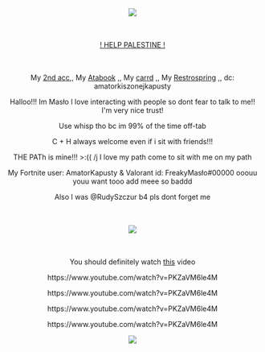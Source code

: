 <div align="center">

ㅤㅤㅤㅤ<p>  ![](https://komarev.com/ghpvc/?username=RudySzczur&label=views&color=cc8706) <p/>
</div>

<div align="center">

ㅤㅤㅤㅤ<p>  [! HELP PALESTINE !](https://arab.org/click-to-help/palestine/) <p/>
</div>


<div align="center">

ㅤㅤㅤㅤ<p> My [2nd acc](https://github.com/MasloWybuchowe),, My [Atabook](https://maslo.atabook.org) ,, My [ carrd](https://masllo.carrd.co) ,, My [Restrospring](https://retrospring.net/@Maslo) ,, dc: amatorkiszonejkapusty <p/>
<p> Halloo!!! Im Masło I love interacting with people so dont fear to talk to me!! I'm very nice trust!</p>
<p>Use whisp tho bc im 99% of the time off-tab</p>
<p>C + H always welcome even if i sit with friends!!!</p>
<p>THE PATh is mine!!! >:(( /j I love my path come to sit with me on my path</p>
<p>My Fortnite user: AmatorKapusty & Valorant id: FreakyMasło#00000 ooouu youu want tooo add meee so baddd</p>
<p>Also I was @RudySzczur b4 pls dont forget me</p>

ㅤㅤㅤㅤ<p>  ![](https://komarev.com/ghpvc/?username=RudySzczur&label=views&color=cc8706) <p/>
<div align="center">

ㅤㅤㅤㅤ<p> You should definitely watch [this](https://www.youtube.com/watch?v=PKZaVM6le4M) video <p/>
<p>https://www.youtube.com/watch?v=PKZaVM6le4M<p/>
<p>https://www.youtube.com/watch?v=PKZaVM6le4M<p/>
<p>https://www.youtube.com/watch?v=PKZaVM6le4M<p/>
<p>https://www.youtube.com/watch?v=PKZaVM6le4M<p/>
<img src="https://media.discordapp.net/attachments/1256979875953115158/1275137248802902069/image.png?ex=66c4cb9b&is=66c37a1b&hm=e1123d3766005167891954f8d388a0ff3394def67f241b11887c2215ba10f80d&=&format=webp&quality=lossless&width=1440&height=536">

</div>
